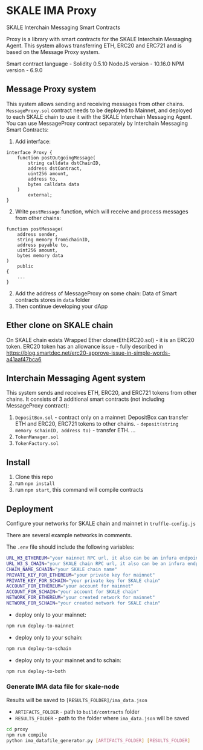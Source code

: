 <!-- SPDX-License-Identifier: (AGPL-3.0-only OR CC-BY-4.0) -->

# SKALE IMA Proxy

SKALE Interchain Messaging Smart Contracts

Proxy is a library with smart contracts for the SKALE Interchain Messaging Agent. This system allows transferring ETH, ERC20 and ERC721 and is based on the Message Proxy system.

Smart contract language - Solidity 0.5.10
NodeJS version - 10.16.0
NPM version - 6.9.0

## Message Proxy system

This system allows sending and receiving messages from other chains. `MessageProxy.sol` contract needs to be deployed to Mainnet, and deployed to each SKALE chain to use it with the SKALE Interchain Messaging Agent.
You can use MessageProxy contract separately by Interchain Messaging Smart Contracts:
1) Add interface:

```solidity
interface Proxy {
    function postOutgoingMessage(
        string calldata dstChainID, 
        address dstContract, 
        uint256 amount, 
        address to, 
        bytes calldata data
    ) 
        external;
}
```

2) Write `postMessage` function, which will receive and process messages from other chains:

```solidity
function postMessage(
    address sender, 
    string memory fromSchainID, 
    address payable to, 
    uint256 amount, 
    bytes memory data
) 
    public 
{
    ...
}
```

2) Add the address of MessageProxy on some chain:
    Data of Smart contracts stores in `data` folder
3) Then continue developing your dApp

## Ether clone on SKALE chain

On SKALE chain exists Wrapped Ether clone(EthERC20.sol) - it is an ERC20 token. ERC20 token has an allowance issue - fully described in https://blog.smartdec.net/erc20-approve-issue-in-simple-words-a41aaf47bca6

## Interchain Messaging Agent system

This system sends and receives ETH, ERC20, and ERC721 tokens from other chains.
It consists of 3 additional smart contracts (not including MessageProxy contract):
1) `DepositBox.sol` - contract only on a mainnet:
    DepositBox can transfer ETH and ERC20, ERC721 tokens to other chains.
     \- `deposit(string memory schainID, address to)` - transfer ETH.
     ...
2) `TokenManager.sol`
3) `TokenFactory.sol`

## Install

1) Clone this repo
2) run `npm install`
3) run `npm start`, this command will compile contracts

## Deployment

Configure your networks for SKALE chain and mainnet in `truffle-config.js`

There are several example networks in comments.

The `.env` file should include the following variables:

```bash
URL_W3_ETHEREUM="your mainnet RPC url, it also can be an infura endpoint"
URL_W3_S_CHAIN="your SKALE chain RPC url, it also can be an infura endpoint"
CHAIN_NAME_SCHAIN="your SKALE chain name"
PRIVATE_KEY_FOR_ETHEREUM="your private key for mainnet"
PRIVATE_KEY_FOR_SCHAIN="your private key for SKALE chain"
ACCOUNT_FOR_ETHEREUM="your account for mainnet"
ACCOUNT_FOR_SCHAIN="your account for SKALE chain"
NETWORK_FOR_ETHEREUM="your created network for mainnet"
NETWORK_FOR_SCHAIN="your created network for SKALE chain"
```

-   deploy only to your mainnet:

```bash
npm run deploy-to-mainnet
```

-   deploy only to your schain:

```bash
npm run deploy-to-schain
```

-   deploy only to your mainnet and to schain:

```bash
npm run deploy-to-both
```

### Generate IMA data file for skale-node

Results will be saved to `[RESULTS_FOLDER]/ima_data.json`

- `ARTIFACTS_FOLDER` - path to `build/contracts` folder
- `RESULTS_FOLDER` - path to the folder where `ima_data.json` will be saved

```bash
cd proxy
npm run compile
python ima_datafile_generator.py [ARTIFACTS_FOLDER] [RESULTS_FOLDER]
```
